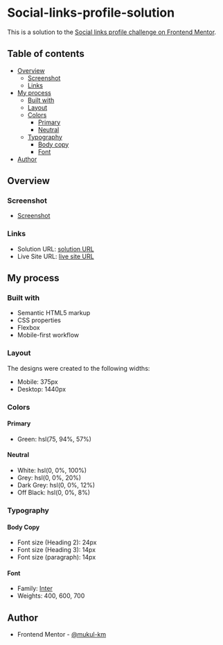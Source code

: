 # Social-links-profile-solution

This is a solution to the [Social links profile challenge on Frontend Mentor](https://www.frontendmentor.io/challenges/social-links-profile-UG32l9m6dQ).

## Table of contents

- [Overview](#overview)
  - [Screenshot](#screenshot)
  - [Links](#links)
- [My process](#my-process)
  - [Built with](#built-with)
  - [Layout](#layout)
  - [Colors](#colors)
    - [Primary](#primary)
    - [Neutral](#neutral)
  - [Typography](#typography)
    - [Body copy](#body-copy)
    - [Font](#fonts)
- [Author](#author)

## Overview

### Screenshot

- [Screenshot](images/Screenshot.png)

### Links

- Solution URL: [solution URL](https://github.com/mukul-km/Qr-code-component-solution)
- Live Site URL: [live site URL](https://mukul-km.github.io/Qr-code-component-solution/)

## My process

### Built with

- Semantic HTML5 markup
- CSS properties
- Flexbox
- Mobile-first workflow

### Layout

The designs were created to the following widths:

- Mobile: 375px
- Desktop: 1440px

### Colors

#### Primary

- Green: hsl(75, 94%, 57%)

#### Neutral

- White: hsl(0, 0%, 100%)
- Grey: hsl(0, 0%, 20%)
- Dark Grey: hsl(0, 0%, 12%)
- Off Black: hsl(0, 0%, 8%)

### Typography

#### Body Copy

- Font size (Heading 2): 24px
- Font size (Heading 3): 14px
- Font size (paragraph): 14px

#### Font

- Family: [Inter](https://fonts.google.com/specimen/Inter)
- Weights: 400, 600, 700

## Author

- Frontend Mentor - [@mukul-km](https://www.frontendmentor.io/profile/mukul-km)
